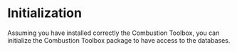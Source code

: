 # Initialization 

Assuming you have installed correctly the Combustion Toolbox, you can initialize the Combustion Toolbox package to have access to the databases.

